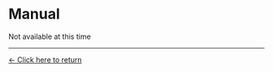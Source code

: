# Manual

Not available at this time 

---

[← Click here to return](https://github.com/yevhenii-sushik/SCE) 


<!-- Project Name: #SCE (Systeam Control Education) -->
<!-- Author: Yevhenii Sushik -->
<!-- License: Non-Commercial Attribution License -->